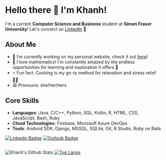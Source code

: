 # Hello there 👋 I'm Khanh! 

I'm a current **Computer Science and Business** student at **Simon Fraser University**!
Let's connect on [LinkedIn](https://www.linkedin.com/in/khanh-mai-bui/) 👯

## About Me
- 🔭 I’m currently working on my personal website, check it out [here](https://github.com/khanhmaibui/khanhmaibui.github.io)!
- 🌱 I love mathematics! I'm constantly amazed by the endless opportunities for learning and exploration it offers 🧮
- ⚡ Fun fact: Cooking is my go-to method for relaxation and stress relief 🧑‍🍳
- 😄 Pronouns: she/her/hers

## Core Skills
- **Languages**: Java, C/C++, Python, SQL, Kotlin, R, HTML, CSS, JavaScript, Bash, Ruby
- **Cloud Technologies**: Firebase, Microsoft Azure DevOps
- **Tools**: Android SDK, Django, MSSQL, SQLite, Git, R Studio, Ruby on Rails


[![Linkedin Badge](https://img.shields.io/badge/-@khanhmaibui-blue?style=flat&logo=Linkedin&logoColor=white&link=https://www.linkedin.com/in/khanh-mai-bui/)](https://www.linkedin.com/in/khanh-mai-bui/)
[![Outlook Badge](https://img.shields.io/badge/-khanh_bui-84D7FF?style=flat&logo=Microsoft-Outlook&logoColor=white&link=mailto:khanh_bui@sfu.ca)](mailto:khanh_bui@sfu.ca)

##
![Khanh's Github Stats](https://github-readme-stats.vercel.app/api?username=khanhmaibui&hide=issues,contribs&count_private=true&show_icons=true&theme=radical&custom_title=Mai%20Khanh%27s%20GitHub%20Stats)
[![Top Langs](https://github-readme-stats.vercel.app/api/top-langs/?username=khanhmaibui&layout=compact&theme=radical&langs_count=10)](https://github.com/anuraghazra/github-readme-stats)

<!--
**khanhmaibui/khanhmaibui** is a ✨ _special_ ✨ repository because its `README.md` (this file) appears on your GitHub profile.

Here are some ideas to get you started:

- 🔭 I’m currently working on ...
- 🌱 I’m currently learning ...
- 👯 I’m looking to collaborate on ...
- 🤔 I’m looking for help with ...
- 💬 Ask me about ...
- 📫 How to reach me: ...
- 😄 Pronouns: ...
- ⚡ Fun fact: ...
-->

